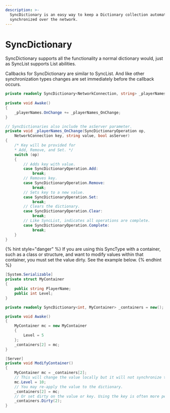 ```yaml
---
description: >-
  SyncDictionary is an easy way to keep a Dictionary collection automatically
  synchronized over the network.
---
```


# SyncDictionary

SyncDictionary supports all the functionality a normal dictionary would, just as SyncList supports List abilities.

Callbacks for SyncDictionary are similar to SyncList. And like other synchronization types changes are set immediately before the callback occurs.

```csharp
private readonly SyncDictionary<NetworkConnection, string> _playerNames = new();
    
private void Awake()
{
    _playerNames.OnChange += _playerNames_OnChange;
}

// SyncDictionaries also include the asServer parameter.
private void _playerNames_OnChange(SyncDictionaryOperation op,
    NetworkConnection key, string value, bool asServer)
{
    /* Key will be provided for
    * Add, Remove, and Set. */     
    switch (op)
    {
        // Adds key with value.
        case SyncDictionaryOperation.Add:
            break;
        // Removes key.
        case SyncDictionaryOperation.Remove:
            break;
        // Sets key to a new value.
        case SyncDictionaryOperation.Set:
            break;
        // Clears the dictionary.
        case SyncDictionaryOperation.Clear:
            break;
        // Like SyncList, indicates all operations are complete.
        case SyncDictionaryOperation.Complete:
            break;
    }
}
```

{% hint style="danger" %}
If you are using this SyncType with a container, such as a class or structure, and want to modify values within that container, you must set the value dirty. See the example below.
{% endhint %}

```csharp
[System.Serializable]
private struct MyContainer
{
    public string PlayerName;
    public int Level;
}

private readonly SyncDictionary<int, MyContainer> _containers = new();

private void Awake()
{
    MyContainer mc = new MyContainer
    {
        Level = 5
    };
    _containers[2] = mc;
}

[Server]
private void ModifyContainer()
{
    MyContainer mc = _containers[2];
    // This will change the value locally but it will not synchronize to clients.
    mc.Level = 10;
    // You may re-apply the value to the dictionary.
    _containers[2] = mc;
    // Or set dirty on the value or key. Using the key is often more performant.
    _containers.Dirty(2);
}
```
